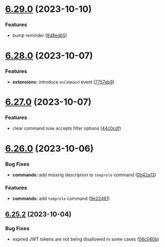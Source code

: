 # [6.29.0](https://github.com/onesoft-sudo/sudobot/compare/v6.28.0...v6.29.0) (2023-10-10)


### Features

* bump reminder ([8d8edb5](https://github.com/onesoft-sudo/sudobot/commit/8d8edb518134c2a36334ae45405e100687543a19))



# [6.28.0](https://github.com/onesoft-sudo/sudobot/compare/v6.27.0...v6.28.0) (2023-10-07)


### Features

* **extensions:** introduce `onCommand` event ([7757ab9](https://github.com/onesoft-sudo/sudobot/commit/7757ab99d4f120c84d2cb45babdf2eb05b5f120b))



# [6.27.0](https://github.com/onesoft-sudo/sudobot/compare/v6.26.0...v6.27.0) (2023-10-07)


### Features

* clear command now accepts filter options ([44c0cdf](https://github.com/onesoft-sudo/sudobot/commit/44c0cdf11b68b6ce32b3266f84b91dad5f21e002))



# [6.26.0](https://github.com/onesoft-sudo/sudobot/compare/v6.25.2...v6.26.0) (2023-10-06)


### Bug Fixes

* **commands:** add missing description to `temprole` command ([0b42a13](https://github.com/onesoft-sudo/sudobot/commit/0b42a137f23405bfa609469bb2ec2200f7c53d04))


### Features

* **commands:** add `temprole` command ([9e22461](https://github.com/onesoft-sudo/sudobot/commit/9e2246176a9b68dc74dcb28ba5f315cd2a4f5cdb))



## [6.25.2](https://github.com/onesoft-sudo/sudobot/compare/v6.25.1...v6.25.2) (2023-10-04)


### Bug Fixes

* expired JWT tokens are not being disallowed in some cases ([06c060b](https://github.com/onesoft-sudo/sudobot/commit/06c060b1b621b5595b6a2819c37265f900034a54))




